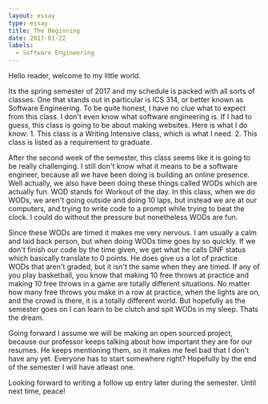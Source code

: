 ```yaml
---
layout: essay
type: essay
title: The Beginning
date: 2017-01-22
labels:
  - Software Engineering
---
```


Hello reader, welcome to my little world.

Its the spring semester of 2017 and my schedule is packed with all sorts of classes. One that stands out in particular is ICS 314,
or better known as Software Engineering. To be quite honest, I have no clue what to expect from this class. I don't even know what
software engineering is. If I had to guess, this class is going to be about making websites. Here is what I do know: 1. This class
is a Writing Intensive class, which is what I need. 2. This class is listed as a requirement to graduate.

After the second week of the semester, this class seems like it is going to be really challenging. I still don't know what it means
to be a software engineer, because all we have been doing is building an online presence. Well actually, we also have been doing 
these things called WODs which are actually fun. WOD stands for Workout of the day. In this class, when we do WODs, we aren't going
outside and doing 10 laps, but instead we are at our computers, and trying to write code to a prompt while trying to beat the clock. 
I could do without the pressure but nonetheless WODs are fun. 

Since these WODs are timed it makes me very nervous. I am usually a calm and laid back person, but when doing WODs time goes by so
quickly. If we don't finish our code by the time given, we get what he calls DNF status which basically translate to 0 points. He 
does give us a lot of practice WODs that aren't graded, but it isn't the same when they are timed. If any of you play basketball, you
know that making 10 free throws at practice and making 10 free throws in a game are totally different situations. No matter how many
free throws you make in a row at practice, when the lights are on, and the crowd is there, it is a totally different world. But
hopefully as the semester goes on I can learn to be clutch and spit WODs in my sleep. Thats the dream.

Going forward I assume we will be making an open sourced project, because our professor keeps talking about how important they are
for our resumes. He keeps mentioning them, so it makes me feel bad that I don't have any yet. Everyone has to start somewhere right?
Hopefully by the end of the semester I will have atleast one.

Looking forward to writing a follow up entry later during the semester. Until next time, peace!
